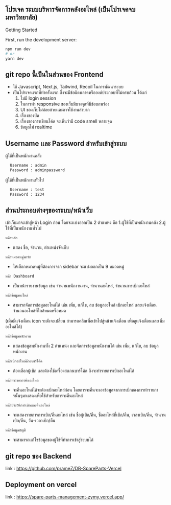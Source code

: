 
## โปรเจค ระบบบริหารจัดการคลังอะไหล่ (เป็นโปรเจคจบมหาวิทยาลัย)

Getting Started

First, run the development server:

```bash
npm run dev
# or
yarn dev
```

## git repo นี้เป็นในส่วนของ Frontend

- ใช้ Javascript, Next.js, Tailwind, Recoil ในการพัฒนาระบบ
- เป็นโปรเจคเเรกที่ทำครั้งเเรก ซึ่งจะมีข้อผิดพลาดหรือองค์ประกอบที่ไม่ครบถ้วน ได้เเก่
  1. ไม่มี login session
  2. ในการทำ responsive ของเว็บมีบางจุดที่มีข้อบกพร่อง
  3. UI ของเว็บไม่ค่อยสวยเเละอาจใช้งานลำบาก
  4. เรื่องของบัค
  5. เรื่องของการเขียนโค้ด จะเห็นว่ามี code smell หลายจุด
  6. ข้อมูลไม่ realtime

## Username เเละ Password สำหรับเข้าสู่ระบบ 
ผู้ใช้ที่เป็นพนักงานคลัง
```bash
  Username : admin
  Password : adminpassword
```
ผู้ใช้ที่เป็นพนักงานทั่วไป
```bash
  Username : test
  Password : 1234
```
## ส่วนประกอบต่างๆของระบบ/หน้าเว็บ
เข้าเว็บมาจะเข้าสู่หน้า Login ก่อน โดยจะเเบ่งออกเป็น 2 ตำเเหห่ง คือ 1.ผู้ใช้ที่เป็นพนักงานคลัง 2.ผู้ใช้ที่เป็นพนักงานทั่วไป

`หน้าหลัก` 

  - เเสดง ชื่อ, จำนวน, ตำเเหน่งจัดเก็บ

`หน้าหมวดหมู่พาร์ท`

  - ให้เลือกหมวดหมู่ที่ต้องการจาก sidebar จะเเบ่งออกเป็น 9 หมวดหมู่
  
`หน้า Dashboard`

  - เป็นหน้ารายงานข้อมูล เช่น จำนวนพนักงานงาน, จำนวนอะไหล่, จำนวนการเบิกอะไหล่
  
`หน้าข้อมูลอะไหล่`

  - สามารถจัดการข้อมูลอะไหล่ได้ เช่น เพิ่ม, เเก้ไข, ลบ ข้อมูลอะไหล่ เบิกอะไหล่ เเละเเจ้งเตือนจำนวนอะไหล่ที่ใกล้หมดหรือหมด 
  
  (เมื่อมีเเจ้งเตือน icon ระฆังจะเปลี่ยน สามารถคลิกเพื่อเข้าไปสู่หน้าเเจ้งเตือน เพื่อดูเเจ้งเตือนเเละเพิ่มอะไหล่ได้)
  
`หน้าข้อมูลพนักงาน`

  - เเสดงข้อมูลพนักงานทั้ง 2 ตำเเหน่ง เเละจัดการข้อมูลพนักงานได้ เช่น เพิ่ม, เเก้ไข, ลบ ข้อมูลพนักงาน
  
`หน้าเบิกอะไหล่ด้วยบาร์โค้ด`

  - ต้องเลือกผู้เบิก เเละต้องใช้เครื่องสเเกนบาร์โค้ด ถึงจะทำรายการเบิกอะไหล่ได้
  
`หน้าทำรายการคืนอะไหล่`

  - จะคืนอะไหล่ได้จะต้องเบิกอะไหล่ก่อน โดยการจะคืนจะเอาข้อมูลจากการเบิกของการทำรายการนั้นๆมาเเสดงเพื่อใช้สำหรับการจะคืนอะไหล่
  
`หน้าประวัติการเบิกเเละคืนอะไหล่`

  - จะเเสดงรายการการเบิก/คืนอะไหล่ เช่น ชื่อผู้เบิก/คืน, ชื่ออะไหล่ที่เบิก/คืน, เวลาเบิก/คืน, จำนวนเบิก/คืน, วัน-เวลาเบิก/คืน
  
`หน้าข้อมูลบัญชี`

  - จะสามารถเเก้ไขข้อมูลของผู้ใช้ที่ทำการเข้าสู่ระบบได้
  
## git repo ของ Backend
link : https://github.com/prameZ/DB-SpareParts-Vercel

## Deployment on vercel
link : https://spare-parts-management-zymy.vercel.app/


